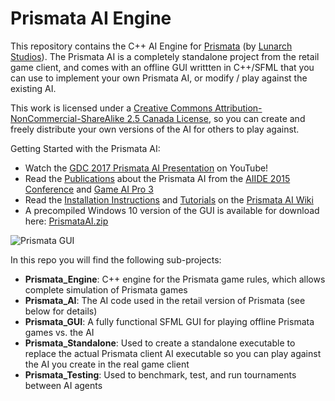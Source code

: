 # Prismata AI Engine
This repository contains the C++ AI Engine for [Prismata](https://store.steampowered.com/app/490220/Prismata/) (by [Lunarch Studios](http://lunarchstudios.com/)). The Prismata AI is a completely standalone project from the retail game client, and comes with an offline GUI writtten in C++/SFML that you can use to implement your own Prismata AI, or modify / play against the existing AI. 

This work is licensed under a [Creative Commons Attribution-NonCommercial-ShareAlike 2.5 Canada License](https://creativecommons.org/licenses/by-nc-sa/2.5/ca/), so you can create and freely distribute your own versions of the AI for others to play against.

Getting Started with the Prismata AI:
* Watch the [GDC 2017 Prismata AI Presentation](https://youtu.be/sQSL9j7W7uA) on YouTube!
* Read the [Publications](https://github.com/davechurchill/PrismataAI/wiki/Publications) about the Prismata AI from the [AIIDE 2015 Conference](http://www.cs.mun.ca/~dchurchill/pdf/aiide15_churchill_prismata.pdf) and [Game AI Pro 3](http://www.cs.mun.ca/~dchurchill/pdf/prismata_gaip3.pdf)
* Read the [Installation Instructions](https://github.com/davechurchill/PrismataAI/wiki/Installation-Instructions) and [Tutorials](https://github.com/davechurchill/PrismataAI/wiki/GameState-Tutorial) on the [Prismata AI Wiki](https://github.com/davechurchill/PrismataAI/wiki)
* A precompiled Windows 10 version of the GUI is available for download here: [PrismataAI.zip](http://www.cs.mun.ca/~dchurchill/prismata/PrismataAI.zip)

![Prismata GUI](http://www.cs.mun.ca/~dchurchill/images/prismata_ai_gui.jpg)

In this repo you will find the following sub-projects:

* **Prismata_Engine**: C++ engine for the Prismata game rules, which allows complete simulation of Prismata games
* **Prismata_AI**: The AI code used in the retail version of Prismata (see below for details)
* **Prismata_GUI**: A fully functional SFML GUI for playing offline Prismata games vs. the AI
* **Prismata_Standalone**: Used to create a standalone executable to replace the actual Prismata client AI executable so you can play against the AI you create in the real game client
* **Prismata_Testing**: Used to benchmark, test, and run tournaments between AI agents
